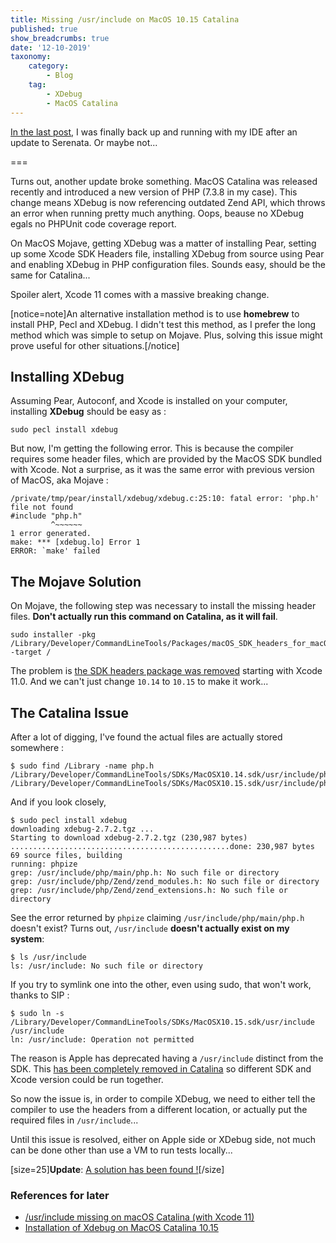 ```yaml
---
title: Missing /usr/include on MacOS 10.15 Catalina
published: true
show_breadcrumbs: true
date: '12-10-2019'
taxonomy:
    category:
        - Blog
    tag:
        - XDebug
        - MacOS Catalina
---
```


[In the last post](/blog/serenata-phpstan), I was finally back up and running with my IDE after an update to Serenata. Or maybe not...

===

Turns out, another update broke something. MacOS Catalina was released recently and introduced a new version of PHP (7.3.8 in my case). This change means XDebug is now referencing outdated Zend API, which throws an error when running pretty much anything. Oops, beause no XDebug egals no PHPUnit code coverage report.

On MacOS Mojave, getting XDebug was a matter of installing Pear, setting up some Xcode SDK Headers file, installing XDebug from source using Pear and enabling XDebug in PHP configuration files. Sounds easy, should be the same for Catalina...

Spoiler alert, Xcode 11 comes with a massive breaking change.

[notice=note]An alternative installation method is to use **homebrew** to install PHP, Pecl and XDebug. I didn't test this method, as I prefer the long method which was simple to setup on Mojave. Plus, solving this issue might prove useful for other situations.[/notice]


## Installing XDebug

Assuming Pear, Autoconf, and Xcode is installed on your computer, installing **XDebug** should be easy as :

```
sudo pecl install xdebug
```

But now, I'm getting the following error. This is because the compiler requires some header files, which are provided by the MacOS SDK bundled with Xcode. Not a surprise, as it was the same error with previous version of MacOS, aka Mojave :

```
/private/tmp/pear/install/xdebug/xdebug.c:25:10: fatal error: 'php.h' file not found
#include "php.h"
         ^~~~~~~
1 error generated.
make: *** [xdebug.lo] Error 1
ERROR: `make' failed
```

## The Mojave Solution

On Mojave, the following step was necessary to install the missing header files. **Don't actually run this command on Catalina, as it will fail**.

```
sudo installer -pkg /Library/Developer/CommandLineTools/Packages/macOS_SDK_headers_for_macOS_10.14.pkg -target /
```

The problem is [the SDK headers package was removed](https://apple.stackexchange.com/q/372032) starting with Xcode 11.0. And we can't just change `10.14` to `10.15` to make it work...

## The Catalina Issue

After a lot of digging, I've found the actual files are actually stored somewhere :

```
$ sudo find /Library -name php.h
/Library/Developer/CommandLineTools/SDKs/MacOSX10.14.sdk/usr/include/php/main/php.h
/Library/Developer/CommandLineTools/SDKs/MacOSX10.15.sdk/usr/include/php/main/php.h
```

And if you look closely,

```
$ sudo pecl install xdebug
downloading xdebug-2.7.2.tgz ...
Starting to download xdebug-2.7.2.tgz (230,987 bytes)
.................................................done: 230,987 bytes
69 source files, building
running: phpize
grep: /usr/include/php/main/php.h: No such file or directory
grep: /usr/include/php/Zend/zend_modules.h: No such file or directory
grep: /usr/include/php/Zend/zend_extensions.h: No such file or directory
```

See the error returned by `phpize` claiming `/usr/include/php/main/php.h` doesn't exist? Turns out, `/usr/include` **doesn't actually exist on my system**:

```
$ ls /usr/include
ls: /usr/include: No such file or directory
```

If you try to symlink one into the other, even using sudo, that won't work, thanks to SIP :

```
$ sudo ln -s /Library/Developer/CommandLineTools/SDKs/MacOSX10.15.sdk/usr/include /usr/include
ln: /usr/include: Operation not permitted
```

The reason is Apple has deprecated having a `/usr/include` distinct from the SDK. This [has been completely removed in Catalina](https://apple.stackexchange.com/q/372032) so different SDK and Xcode version could be run together.

So now the issue is, in order to compile XDebug, we need to either tell the compiler to use the headers from a different location, or actually put the required files in `/usr/include`...

Until this issue is resolved, either on Apple side or XDebug side, not much can be done other than use a VM to run tests locally...


[size=25]**Update**: [A solution has been found !](/blog/xdebug-catalina)[/size]


### References for later
- [/usr/include missing on macOS Catalina (with Xcode 11)](https://apple.stackexchange.com/questions/372032/usr-include-missing-on-macos-catalina-with-xcode-11#_=_)
- [Installation of Xdebug on MacOS Catalina 10.15](https://stackoverflow.com/questions/58317736/installation-of-xdebug-on-macos-catalina-10-15)
